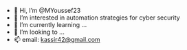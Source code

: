 - 👋 Hi, I’m @MYoussef23
- 👀 I’m interested in automation strategies for cyber security
- 🌱 I’m currently learning ...
- 💞️ I’m looking to ...
- 📫 email: kassir42@gmail.com

<!---
MYoussef23/MYoussef23 is a ✨ special ✨ repository because its `README.md` (this file) appears on your GitHub profile.
You can click the Preview link to take a look at your changes.
--->
